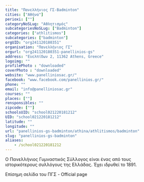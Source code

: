 ```yaml
---
title: "Πανελλήνιος ΓΣ-Badminton"
cities: ["Αθήνα"]
perioxi: [""]
categoryNoSLug: "Αθλητισμός"
subcategoriesNoSLug: ["Badminton"]
categories: ["athlitismos"]
subcategories: ["badminton"]
orgUID: "org241120180351"
organisation: "Πανελλήνιος ΓΣ"
orgurl: "org241120180351-panellinios-gs"
address: "Ευελπίδων 2, 11362 Athens, Greece"
logoimg: ""
profilePhoto : "downloaded"
coverPhoto : "downloaded"
website: "www.panelliniosac.gr/"
facebook: "www.facebook.com/panellinios.gr/"
phone: ""
email: "info@panelliniosac.gr"
courses: ""
places: [""]
rensponsibles: ""
zipcode: [""]
schoolsUID: "school021220181212"
UID: "school021220181212"
latitude: ""
longitude: ""
url: "panellinios-gs-badminton/athina/athlitismos/badminton"
slug: "panellinios-gs-badminton"
aliases:
    - /school021220181212
---
```



Ο Πανελλήνιος Γυμναστικός Σύλλογος είναι ένας από τους ιστορικότερους συλλόγους της Ελλάδας. Έχει ιδρυθεί το 1891.

Επίσημη σελίδα του ΠΓΣ - Official page